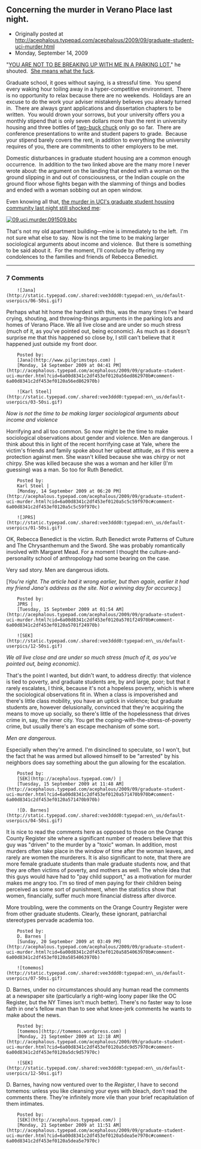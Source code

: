 ## Concerning the murder in Verano Place last night.

 * Originally posted at http://acephalous.typepad.com/acephalous/2009/09/graduate-student-uci-murder.html
 * Monday, September 14, 2009



"[YOU ARE NOT TO BE BREAKING UP WITH ME IN A PARKING LOT](http://acephalous.typepad.com/acephalous/2007/07/you-are-not-to-.html)," he shouted.  [She means what the fuck](http://acephalous.typepad.com/acephalous/2007/12/happy-birthday.html).  

Graduate school, it goes without saying, is a stressful time.  You spend every waking hour toiling away in a hyper-competitive environment.  There is no opportunity to relax because there are no weekends.  Holidays are an excuse to do the work your adviser mistakenly believes you already turned in.  There are always grant applications and dissertation chapters to be written.  You would drown your sorrows, but your university offers you a monthly stipend that is only seven dollars more than the rent in university housing and three bottles of [two-buck chuck](http://en.wikipedia.org/wiki/Charles\_Shaw\_wine) only go so far.  There are conference presentations to write and student papers to grade.  Because your stipend barely covers the rent, in addition to everything the university requires of you, there are commitments to other employers to be met.  

Domestic disturbances in graduate student housing are a common enough occurrence.  In addition to the two linked above are the many more I never wrote about: the argument on the landing that ended with a woman on the ground slipping in and out of consciousness, or the Indian couple on the ground floor whose fights began with the slamming of things and bodies and ended with a woman sobbing out an open window.

Even knowing all that, [the murder in UCI's graduate student housing community last night still shocked me](http://www.ocregister.com/articles/woman-irvine-shooting-2563821-suspect-cns):

[![09.uci.murder.091509.bbc](http://acephalous.typepad.com/.a/6a00d8341c2df453ef0120a5c540ac970c-500wi)](http://acephalous.typepad.com/.a/6a00d8341c2df453ef0120a5c540ac970c-pi) 

That's not my old apartment building—mine is immediately to the left.  I'm not sure what else to say.  Now is not the time to be making larger sociological arguments about income and violence.  But there is something to be said about it.  For the moment, I'll conclude by offering my condolences to the families and friends of Rebecca Benedict.

		

* * *

### 7 Comments 

		

                
[]()

	

		![Jana](http://static.typepad.com/.shared:vee3ddd0:typepad:en\_us/default-userpics/06-50si.gif)
	

	

		

Perhaps what hit home the hardest with this, was the many times I've heard crying, shouting, and throwing-things arguments in the parking lots and homes of Verano Place.  We all live close and are under so much stress (much of it, as you've pointed out, being economic).  As much as it doesn't surprise me that this happened so close by, I still can't believe that it happened just outside my front door.

	

		Posted by:
		[Jana](http://www.pilgrimsteps.com) |
		[Monday, 14 September 2009 at 04:41 PM](http://acephalous.typepad.com/acephalous/2009/09/graduate-student-uci-murder.html?cid=6a00d8341c2df453ef0120a56ed862970b#comment-6a00d8341c2df453ef0120a56ed862970b)

[]()

	

		![Karl Steel](http://static.typepad.com/.shared:vee3ddd0:typepad:en\_us/default-userpics/03-50si.gif)
	

	

		

_Now is not the time to be making larger sociological arguments about income and violence_

Horrifying and all too common. So now might be the time to make sociological observations about gender and violence. Men are dangerous. I think about this in light of the recent horrifying case at Yale, where the victim's friends and family spoke about her upbeat attitude, as if this were a protection against men. She wasn't killed because she was chirpy or not chirpy. She was killed because she was a woman and her killer (I'm guessing) was a man. So too for Ruth Benedict.

	

		Posted by:
		Karl Steel |
		[Monday, 14 September 2009 at 06:20 PM](http://acephalous.typepad.com/acephalous/2009/09/graduate-student-uci-murder.html?cid=6a00d8341c2df453ef0120a5c5c59f970c#comment-6a00d8341c2df453ef0120a5c5c59f970c)

[]()

	

		![JPRS](http://static.typepad.com/.shared:vee3ddd0:typepad:en\_us/default-userpics/01-50si.gif)
	

	

		

OK, Rebecca Benedict is the victim. Ruth Benedict wrote Patterns of Culture and The Chrysanthemum and the Sword. She was probably romantically involved with Margaret Mead. For a moment I thought the culture-and-personality school of anthropology had some bearing on the case.

Very sad story. Men are dangerous idiots.

[_You're right.  The article had it wrong earlier, but then again, earlier it had my friend Jana's address as the site.  Not a winning day for accuracy._]

	

		Posted by:
		JPRS |
		[Tuesday, 15 September 2009 at 01:54 AM](http://acephalous.typepad.com/acephalous/2009/09/graduate-student-uci-murder.html?cid=6a00d8341c2df453ef0120a5701f24970b#comment-6a00d8341c2df453ef0120a5701f24970b)

[]()

	

		![SEK](http://static.typepad.com/.shared:vee3ddd0:typepad:en\_us/default-userpics/12-50si.gif)
	

	

		

 _We all live close and are under so much stress (much of it, as you've pointed out, being economic)._

That's the point I wanted, but didn't want, to address directly: that violence is tied to poverty, and graduate students are, by and large, poor; but that it rarely escalates, I think, because it's not a hopeless poverty, which is where the sociological observations fit in.  When a class is impoverished and there's little class mobility, you have an uptick in violence; but graduate students are, however delusionally, convinced that they're acquiring the means to move up socially, so there's little of the hopelessness that drives crime in, say, the inner city.  You get the coping-with-the-stress-of-poverty crime, but usually there's an escape mechanism of some sort.

_Men are dangerous._

Especially when they're armed.  I'm disinclined to speculate, so I won't, but the fact that he was armed but allowed himself to be "arrested" by his neighbors does say something about the gun allowing for the escalation.

	

		Posted by:
		[SEK](http://acephalous.typepad.com/) |
		[Tuesday, 15 September 2009 at 11:48 AM](http://acephalous.typepad.com/acephalous/2009/09/graduate-student-uci-murder.html?cid=6a00d8341c2df453ef0120a571470b970b#comment-6a00d8341c2df453ef0120a571470b970b)

[]()

	

		![D. Barnes](http://static.typepad.com/.shared:vee3ddd0:typepad:en\_us/default-userpics/04-50si.gif)
	

	

		

It is nice to read the comments here as opposed to those on the Orange County Register site where a significant number of readers believe that this guy was "driven" to the murder by a "toxic" woman.  In addition, most murders often take place in the window of time after the woman leaves, and rarely are women the murderers.  It is also significant to note, that there are more female graduate students than male graduate students now, and that they are often victims of poverty, and mothers as well.  The whole idea that this guys would have had to "pay child support," as a motivation for murder makes me angry too.  I'm so tired of men paying for their children being perceived as some sort of punishment, when the statistics show that women, financially, suffer much more financial distress after divorce.

More troubling, were the comments on the Orange Country Register were from other graduate students.  Clearly, these ignorant, patriarchal stereotypes pervade academia too.

	

		Posted by:
		D. Barnes |
		[Sunday, 20 September 2009 at 03:49 PM](http://acephalous.typepad.com/acephalous/2009/09/graduate-student-uci-murder.html?cid=6a00d8341c2df453ef0120a5854063970b#comment-6a00d8341c2df453ef0120a5854063970b)

[]()

	

		![tomemos](http://static.typepad.com/.shared:vee3ddd0:typepad:en\_us/default-userpics/07-50si.gif)
	

	

		

D. Barnes, under no circumstances should any human read the comments at a newspaper site (particularly a right-wing loony paper like the OC Register, but the NY Times isn't much better).  There's no faster way to lose faith in one's fellow man than to see what knee-jerk comments he wants to make about the news.

	

		Posted by:
		[tomemos](http://tomemos.wordpress.com) |
		[Monday, 21 September 2009 at 12:18 AM](http://acephalous.typepad.com/acephalous/2009/09/graduate-student-uci-murder.html?cid=6a00d8341c2df453ef0120a5dc9d57970c#comment-6a00d8341c2df453ef0120a5dc9d57970c)

[]()

	

		![SEK](http://static.typepad.com/.shared:vee3ddd0:typepad:en\_us/default-userpics/12-50si.gif)
	

	

		

D. Barnes, having now ventured over to the _Register_, I have to second tomemos: unless you like cleansing your eyes with bleach, don't read the comments there.  They're infinitely more vile than your brief recapitulation of them intimates.  

	

		Posted by:
		[SEK](http://acephalous.typepad.com/) |
		[Monday, 21 September 2009 at 11:51 AM](http://acephalous.typepad.com/acephalous/2009/09/graduate-student-uci-murder.html?cid=6a00d8341c2df453ef0120a5dea5e7970c#comment-6a00d8341c2df453ef0120a5dea5e7970c)

		

        